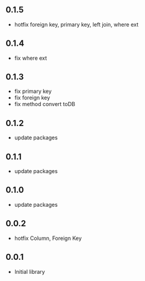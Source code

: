## 0.1.5

* hotfix foreign key, primary key, left join, where ext

## 0.1.4

* fix where ext

## 0.1.3

* fix primary key
* fix foreign key
* fix method convert toDB

## 0.1.2

* update packages

## 0.1.1

* update packages

## 0.1.0

* update packages

## 0.0.2

* hotfix Column, Foreign Key

## 0.0.1

* Initial library
